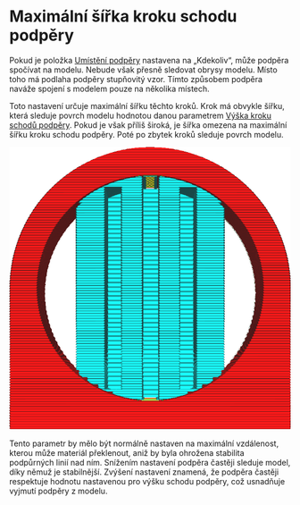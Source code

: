 Maximální šířka kroku schodu podpěry
====
Pokud je položka [Umístění podpěry](support_type.md) nastavena na „Kdekoliv“, může podpěra spočívat na modelu. Nebude však přesně sledovat obrysy modelu. Místo toho má podlaha podpěry stupňovitý vzor. Tímto způsobem podpěra naváže spojení s modelem pouze na několika místech.

Toto nastavení určuje maximální šířku těchto kroků. Krok má obvykle šířku, která sleduje povrch modelu hodnotou danou parametrem [Výška kroku schodů podpěry](support_bottom_stair_step_height.md). Pokud je však příliš široká, je šířka omezena na maximální šířku kroku schodu podpěry. Poté po zbytek kroků sleduje povrch modelu.

![Schody omezené na šířku, takže podpěra následuje model](../../../articles/images/support_bottom_stair_step_width.png)

Tento parametr by mělo být normálně nastaven na maximální vzdálenost, kterou může materiál překlenout, aniž by byla ohrožena stabilita podpůrných linií nad ním. Snížením nastavení podpěra častěji sleduje model, díky němuž je stabilnější. Zvýšení nastavení znamená, že podpěra častěji respektuje hodnotu nastavenou pro výšku schodu podpěry, což usnadňuje vyjmutí podpěry z modelu.
